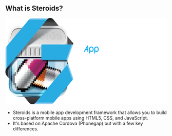 ##  What is Steroids?

<img src="assets/images/steroids_logo.png" height="270">

- Steroids is a mobile app development framework that allows you to build cross-platform mobile apps using HTML5, CSS, and JavaScript. 
- It's based on Apache Cordova (Phonegap) but with a few key differences.